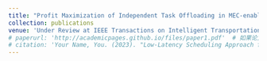 ```yaml
---
title: "Profit Maximization of Independent Task Offloading in MEC-enabled 5G Internet of Vehicles"
collection: publications
venue: 'Under Review at IEEE Transactions on Intelligent Transportation Systems'  # 修改地点信息以显示当前状态
# paperurl: 'http://academicpages.github.io/files/paper1.pdf'  # 如果论文不可公开访问，可以注释掉或删除此行
# citation: 'Your Name, You. (2023). "Low-Latency Scheduling Approach for Dependent Tasks in MEC-Enabled 5G Vehicular Networks." Under Review.'  # 更新引用信息以反映当前状态
---
```


